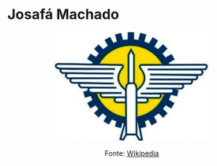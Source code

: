 # Josafá Machado 

<div align="center">
<img src="imagens/brasao-parnamirim.png" alt="Brasão de Parnamirim">

<p>Fonte: <a href="https://pt.wikipedia.org/wiki/Ficheiro:Bras%C3%A3o_de_Parnamirim-RN,_Brasil.png">Wikipedia</a></p>
</div>

